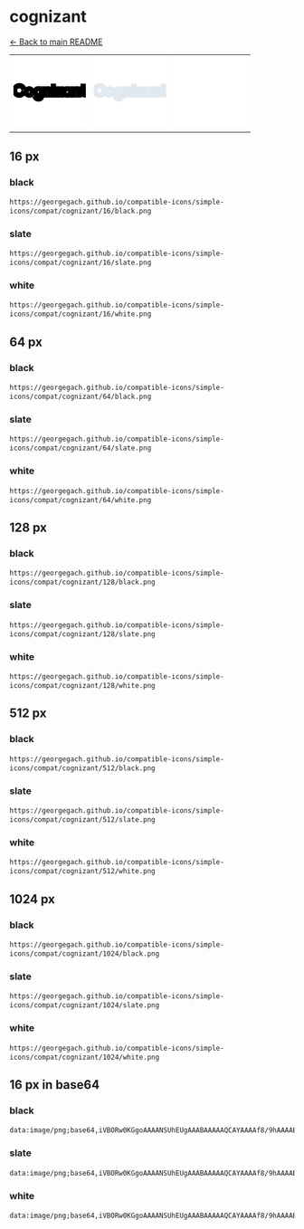 # cognizant

[← Back to main README](../../README.md)

<table><tr>
  <td><img src="./128/black.png" width="128" alt="cognizant black icon" /></td>
  <td><img src="./128/slate.png" width="128" alt="cognizant slate icon" /></td>
  <td><img src="./128/white.png" width="128" alt="cognizant white icon" /></td>
</tr></table>

## 16 px

### black
```
https://georgegach.github.io/compatible-icons/simple-icons/compat/cognizant/16/black.png
```

### slate
```
https://georgegach.github.io/compatible-icons/simple-icons/compat/cognizant/16/slate.png
```

### white
```
https://georgegach.github.io/compatible-icons/simple-icons/compat/cognizant/16/white.png
```

## 64 px

### black
```
https://georgegach.github.io/compatible-icons/simple-icons/compat/cognizant/64/black.png
```

### slate
```
https://georgegach.github.io/compatible-icons/simple-icons/compat/cognizant/64/slate.png
```

### white
```
https://georgegach.github.io/compatible-icons/simple-icons/compat/cognizant/64/white.png
```

## 128 px

### black
```
https://georgegach.github.io/compatible-icons/simple-icons/compat/cognizant/128/black.png
```

### slate
```
https://georgegach.github.io/compatible-icons/simple-icons/compat/cognizant/128/slate.png
```

### white
```
https://georgegach.github.io/compatible-icons/simple-icons/compat/cognizant/128/white.png
```

## 512 px

### black
```
https://georgegach.github.io/compatible-icons/simple-icons/compat/cognizant/512/black.png
```

### slate
```
https://georgegach.github.io/compatible-icons/simple-icons/compat/cognizant/512/slate.png
```

### white
```
https://georgegach.github.io/compatible-icons/simple-icons/compat/cognizant/512/white.png
```

## 1024 px

### black
```
https://georgegach.github.io/compatible-icons/simple-icons/compat/cognizant/1024/black.png
```

### slate
```
https://georgegach.github.io/compatible-icons/simple-icons/compat/cognizant/1024/slate.png
```

### white
```
https://georgegach.github.io/compatible-icons/simple-icons/compat/cognizant/1024/white.png
```

## 16 px in base64

### black
```
data:image/png;base64,iVBORw0KGgoAAAANSUhEUgAAABAAAAAQCAYAAAAf8/9hAAAABmJLR0QA/wD/AP+gvaeTAAAAjElEQVQ4je3QwQpBYRDF8d9HioWyU8rWwk5Z80pKeQprW+VBPAnlAZQo3bguNp+63WQhWd1/TXM6c2YxQ8nPqHy7WMUWc9RRwxEjDNDDCkM00I1+H2OsIcEMZ1yR4YLHm0pxL3hOUezjMMmF0kL45d9izwKaaGODDqaYYIkFQu7kA1pRB+w+/abkXzwB81opbD8jOgoAAAAASUVORK5CYII=
```

### slate
```
data:image/png;base64,iVBORw0KGgoAAAANSUhEUgAAABAAAAAQCAYAAAAf8/9hAAAABmJLR0QA/wD/AP+gvaeTAAAAxUlEQVQ4je2QPUpDURSEv7n35ZEmaKOCoqtwYYKdTeq4AEtXYmUvbiCCvCqSwp8m4rv3jEUiKGjzsMxXDmdmOANb/gfbaahX3eLlQeJE5jKk26bqrjY+jeqJknusC4n7CG6U9ObwBECJPdszdU+vK4enwlNSGhGRjYpE+0thATKgLyHJ7hEzSSvsBqUP8Ij1Vfn56tosqBspmnHuj97dHhzv78y75fKQ0p5LOiNxXQtX+tZG5jkqu5tw5UiPf42ah466ZQCfVw9PB2PerlQAAAAASUVORK5CYII=
```

### white
```
data:image/png;base64,iVBORw0KGgoAAAANSUhEUgAAABAAAAAQCAYAAAAf8/9hAAAABmJLR0QA/wD/AP+gvaeTAAAAnElEQVQ4je3QsUmDAQBE4e83glVABBEsnMLBBMHCDXQAWxexshcXUHABEQIiMSbPJoEUaQyWeeWDO7hjx/9Q7W2bHapXnOEWj3jCOcaY4RrPeMBk6eEYN6qv6qr6rL6reTVtM7NqsS6GatX6jiNMcYABP9hfX7v0c4ywGKoxToZheKlOcYkL3ONuGVjxgcPVfLxtPKYa/fnNHdvzC6nUZQ+i/jeaAAAAAElFTkSuQmCC
```

